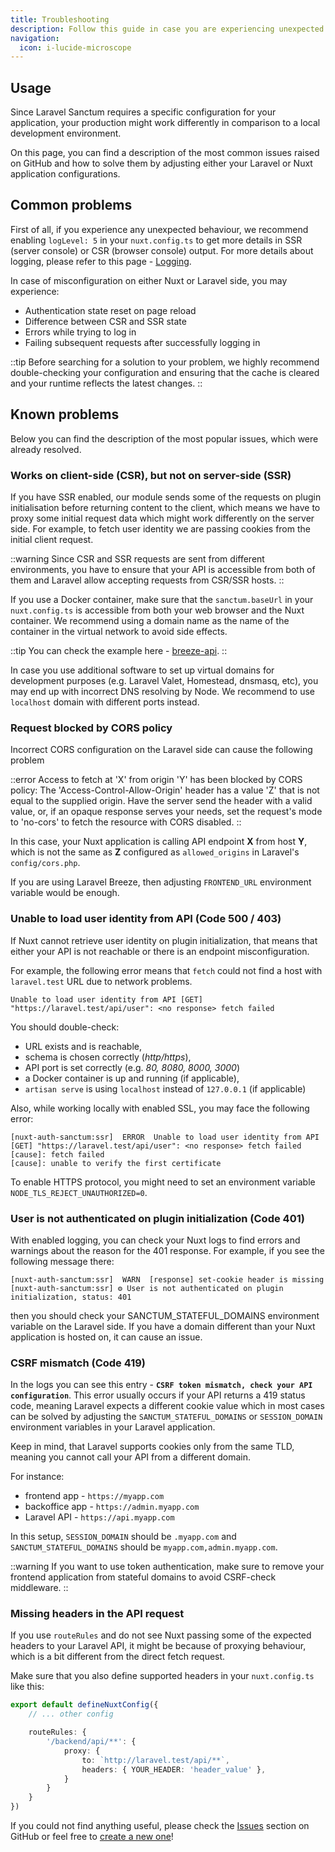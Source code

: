 ```yaml
---
title: Troubleshooting
description: Follow this guide in case you are experiencing unexpected behaviour or facing some errors in the module work.
navigation:
  icon: i-lucide-microscope
---
```


## Usage

Since Laravel Sanctum requires a specific configuration for your application, 
your production might work differently in comparison to a local development environment.

On this page, you can find a description of the most common issues raised on GitHub and 
how to solve them by adjusting either your Laravel or Nuxt application configurations.

## Common problems

First of all, if you experience any unexpected behaviour, we recommend enabling `logLevel: 5` in your `nuxt.config.ts` 
to get more details in SSR (server console) or CSR (browser console) output. 
For more details about logging, please refer to this page - [Logging](/advanced/logging).

In case of misconfiguration on either Nuxt or Laravel side, you may experience:
- Authentication state reset on page reload
- Difference between CSR and SSR state
- Errors while trying to log in
- Failing subsequent requests after successfully logging in

::tip
Before searching for a solution to your problem, we highly recommend double-checking your configuration 
and ensuring that the cache is cleared and your runtime reflects the latest changes.
::

## Known problems

Below you can find the description of the most popular issues, which were already resolved.

### Works on client-side (CSR), but not on server-side (SSR)

If you have SSR enabled, our module sends some of the requests on plugin initialisation before returning content to the client, 
which means we have to proxy some initial request data which might work differently on the server side. 
For example, to fetch user identity we are passing cookies from the initial client request.

::warning
Since CSR and SSR requests are sent from different environments, you have to ensure that your API 
is accessible from both of them and Laravel allow accepting requests from CSR/SSR hosts.
::

If you use a Docker container, make sure that the `sanctum.baseUrl` in your `nuxt.config.ts` is accessible 
from both your web browser and the Nuxt container. We recommend using a domain name as the name 
of the container in the virtual network to avoid side effects. 

::tip
You can check the example here - [breeze-api](https://github.com/manchenkoff/breeze-api/blob/main/docker-compose.yml#L2).
::

In case you use additional software to set up virtual domains for development purposes (e.g. Laravel Valet, Homestead, dnsmasq, etc), 
you may end up with incorrect DNS resolving by Node. We recommend to use `localhost` domain with different ports instead.

### Request blocked by CORS policy

Incorrect CORS configuration on the Laravel side can cause the following problem

::error
Access to fetch at 'X' from origin 'Y' has been blocked by CORS policy:
The 'Access-Control-Allow-Origin' header has a value 'Z' that is not equal to the supplied origin. 
Have the server send the header with a valid value, or, if an opaque response serves your needs, 
set the request's mode to 'no-cors' to fetch the resource with CORS disabled.
::

In this case, your Nuxt application is calling API endpoint **X** from host **Y**, 
which is not the same as **Z** configured as `allowed_origins` in Laravel's `config/cors.php`.

If you are using Laravel Breeze, then adjusting `FRONTEND_URL` environment variable would be enough.

### Unable to load user identity from API (Code 500 / 403)

If Nuxt cannot retrieve user identity on plugin initialization, that means that either your API is not reachable 
or there is an endpoint misconfiguration.

For example, the following error means that `fetch` could not find a host with `laravel.test` URL due to network problems.

```
Unable to load user identity from API [GET] "https://laravel.test/api/user": <no response> fetch failed
```

You should double-check: 
- URL exists and is reachable, 
- schema is chosen correctly (*http/https*), 
- API port is set correctly (e.g. *80, 8080, 8000, 3000*)
- a Docker container is up and running (if applicable),
- `artisan serve` is using `localhost` instead of `127.0.0.1` (if applicable)

Also, while working locally with enabled SSL, you may face the following error:

```
[nuxt-auth-sanctum:ssr]  ERROR  Unable to load user identity from API [GET] "https://laravel.test/api/user": <no response> fetch failed
[cause]: fetch failed
[cause]: unable to verify the first certificate
```

To enable HTTPS protocol, you might need to set an environment variable `NODE_TLS_REJECT_UNAUTHORIZED=0`.

### User is not authenticated on plugin initialization (Code 401)

With enabled logging, you can check your Nuxt logs to find errors and warnings about the reason for the 401 response. 
For example, if you see the following message there:

```
[nuxt-auth-sanctum:ssr]  WARN  [response] set-cookie header is missing
[nuxt-auth-sanctum:ssr] ⚙ User is not authenticated on plugin initialization, status: 401
```

then you should check your SANCTUM_STATEFUL_DOMAINS environment variable on the Laravel side. 
If you have a domain different than your Nuxt application is hosted on, it can cause an issue.

### CSRF mismatch (Code 419)

In the logs you can see this entry - **`CSRF token mismatch, check your API configuration`**. 
This error usually occurs if your API returns a 419 status code, 
meaning Laravel expects a different cookie value which in most cases can be solved 
by adjusting the `SANCTUM_STATEFUL_DOMAINS` or `SESSION_DOMAIN` environment variables in your Laravel application.

Keep in mind, that Laravel supports cookies only from the same TLD, meaning you cannot call your API from a different domain. 

For instance:
- frontend app - `https://myapp.com`
- backoffice app - `https://admin.myapp.com`
- Laravel API - `https://api.myapp.com`

In this setup, `SESSION_DOMAIN` should be `.myapp.com` and `SANCTUM_STATEFUL_DOMAINS` should be `myapp.com,admin.myapp.com`.

::warning
If you want to use token authentication, make sure to remove your frontend application 
from stateful domains to avoid CSRF-check middleware.
::

### Missing headers in the API request

If you use `routeRules` and do not see Nuxt passing some of the expected headers to your Laravel API, 
it might be because of proxying behaviour, which is a bit different from the direct fetch request.

Make sure that you also define supported headers in your `nuxt.config.ts` like this:

```typescript [nuxt.config.ts]
export default defineNuxtConfig({
    // ... other config

    routeRules: {
        '/backend/api/**': {
            proxy: {
                to: `http://laravel.test/api/**`,
                headers: { YOUR_HEADER: 'header_value' },
            }
        }
    }
})
```

If you could not find anything useful, 
please check the [Issues](https://github.com/manchenkoff/nuxt-auth-sanctum/issues?q=is%3Aissue%20state%3Aclosed) section on GitHub 
or feel free to [create a new one](https://github.com/manchenkoff/nuxt-auth-sanctum/issues/new?template=bug_report.md)!
